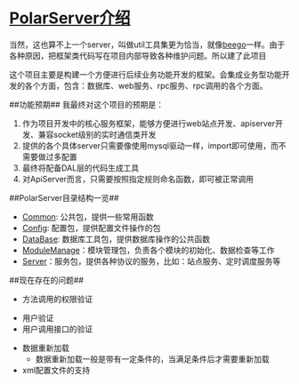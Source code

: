 [PolarServer介绍](https://github.com/polariseye/PolarServer)
==============================

当然，这也算不上一个server，叫做util工具集更为恰当，就像[beego](http://github.com\astaxie\beego)一样。由于各种原因，把框架类代码写在项目内部导致各种维护问题。所以建了此项目

这个项目主要是构建一个方便进行后续业务功能开发的框架。会集成业务型功能开发的各个方面，包含：数据库、web服务、rpc服务、rpc调用的各个方面。

##功能预期##
我最终对这个项目的预期是：

1. 作为项目开发中的核心服务框架，能够方便进行web站点开发、apiserver开发、兼容socket级别的实时通信类开发
2. 提供的各个具体server只需要像使用mysql驱动一样，import即可使用，而不需要做过多配置
3. 最终将配备DAL层的代码生成工具
4. 对ApiServer而言，只需要按照指定规则命名函数，即可被正常调用

##PolarServer目录结构一览##

* [Common](/Common/): 公共包，提供一些常用函数
* [Config](/Config/): 配置包，提供配置文件操作的包
* [DataBase](/DataBase/): 数据库工具包，提供数据库操作的公共函数
* [ModuleManage](/ModuleManage/)：模块管理包，负责各个模块的初始化、数据检查等工作
* [Server](/Server/)：服务包，提供各种协议的服务，比如：站点服务、定时调度服务等

##现在存在的问题##
* 方法调用的权限验证
 +  用户验证
 +  用户调用接口的验证
* 数据重新加载
  + 数据重新加载一般是带有一定条件的，当满足条件后才需要重新加载
* xml配置文件的支持